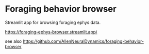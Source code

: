 # Foraging behavior browser
Streamlit app for browsing foraging ephys data.

https://foraging-ephys-browser.streamlit.app/

see also https://github.com/AllenNeuralDynamics/foraging-behavior-browser
